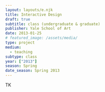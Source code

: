 ```yaml
---
layout: layouts/e.njk
title: Interactive Design
draft: true
subtitle: class (undergraduate & graduate)
publisher: Yale School of Art
date: 2013-01-25
# featured_image: /assets/media/
type: project
medium:
  - teaching
subtype: class
year: ["2013"]
season: Spring
date_season: Spring 2013
---
```


TK

